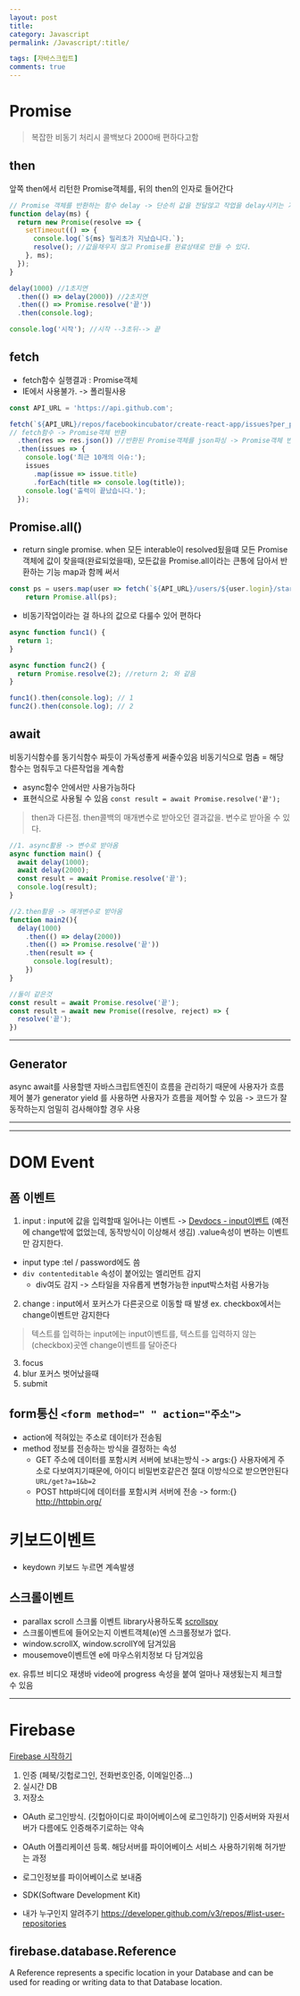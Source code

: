 ```yaml
---
layout: post
title:
category: Javascript
permalink: /Javascript/:title/

tags: [자바스크립트]
comments: true
---
```


# Promise
>복잡한 비동기 처리시 콜백보다 2000배 편하다고함

## then
앞쪽 then에서 리턴한 Promise객체를, 뒤의 then의 인자로 들어간다

```js
// Promise 객체를 반환하는 함수 delay -> 단순히 값을 전달않고 작업을 delay시키는 기능
function delay(ms) {
  return new Promise(resolve => {
    setTimeout(() => {
      console.log(`${ms} 밀리초가 지났습니다.`);
      resolve(); //값을채우지 않고 Promise를 완료상태로 만들 수 있다.
    }, ms);
  });
}

delay(1000) //1초지연
  .then(() => delay(2000)) //2초지연
  .then(() => Promise.resolve('끝'))
  .then(console.log);

console.log('시작'); //시작 --3초뒤--> 끝
```

## fetch
* fetch함수 실행결과 : Promise객체
* IE에서 사용불가. -> 폴리필사용

```js
const API_URL = 'https://api.github.com';

fetch(`${API_URL}/repos/facebookincubator/create-react-app/issues?per_page=10`)
// fetch함수 -> Promise객체 반환
  .then(res => res.json()) //반환된 Promise객체를 json파싱 -> Promise객체 반환
  .then(issues => {
    console.log('최근 10개의 이슈:');
    issues
      .map(issue => issue.title)
      .forEach(title => console.log(title));
    console.log('출력이 끝났습니다.');
  });
```

## Promise.all()
* return single promise. when 모든 interable이 resolved됬을떄
모든 Promise객체에 값이 찾을때(완료되었을때), 모든값을 Promise.all이라는 큰통에 담아서 반환하는 기능
map과 함께 써서

```js
const ps = users.map(user => fetch(`${API_URL}/users/${user.login}/starred?per_page=10`));
    return Promise.all(ps);
```

* 비동기작업이라는 걸 하나의 값으로 다룰수 있어 편하다

```js
async function func1() {
  return 1;
}

async function func2() {
  return Promise.resolve(2); //return 2; 와 같음
}

func1().then(console.log); // 1
func2().then(console.log); // 2

```

## await

비동기식함수를 동기식함수 짜듯이 가독성좋게 써줄수있음
비동기식으로 멈춤 = 해당함수는 멈춰두고 다른작업을 계속함
* async함수 안에서만 사용가능하다
* 표현식으로 사용될 수 있음
`const result = await Promise.resolve('끝');`
>then과 다른점. then콜백의 매개변수로 받아오던 결과값을. 변수로 받아올 수 있다.

```js
//1. async활용 -> 변수로 받아옴
async function main() {
  await delay(1000);
  await delay(2000);
  const result = await Promise.resolve('끝');
  console.log(result);
}

//2.then활용 -> 매개변수로 받아옴
function main2(){
  delay(1000)
    .then(() => delay(2000))
    .then(() => Promise.resolve('끝'))
    .then(result => {
      console.log(result);
    })
}
```
```js
//둘이 같은것
const result = await Promise.resolve('끝');
const result = await new Promise((resolve, reject) => {
  resolve('끝');
})
```

-----

## Generator
async await를 사용할땐 자바스크립트엔진이 흐름을 관리하기 때문에 사용자가 흐름제어 불가
generator yield 를 사용하면 사용자가 흐름을 제어할 수 있음 -> 코드가 잘동작하는지 엄밀히 검사해야할 경우 사용


----


-----

# DOM Event

## 폼 이벤트

1. input : input에 값을 입력할때 일어나는 이벤트 -> [Devdocs - input이벤트](http://devdocs.io/dom_events/input)
(예전에 change밖에 없었는데, 동작방식이 이상해서 생김)
.value속성이 변하는 이벤트만 감지한다. 
  * input type :tel / password에도 씀
  * `div contenteditable` 속성이 붙어있는 엘리먼트 감지
    * div여도 감지 -> 스타일을 자유롭게 변형가능한 input박스처럼 사용가능
2. change : input에서 포커스가 다른곳으로 이동할 때 발생
ex. checkbox에서는 change이벤트만 감지한다

>텍스트를 입력하는 input에는 input이벤트를, 텍스트를 입력하지 않는(checkbox)곳엔 change이벤트를 달아준다

3. focus
4. blur 포커스 벗어났을때
5. submit

## form통신 `<form method=" " action="주소">`
* action에 적혀있는 주소로 데이터가 전송됨
* method 정보를 전송하는 방식을 결정하는 속성
  * GET 주소에 데이터를 포함시켜 서버에 보내는방식 -> args:{}
  사용자에게 주소로 다보여지기때문에, 아이디 비밀번호같은건 절대 이방식으로 받으면안된다
  `URL/get?a=1&b=2`
  * POST http바디에 데이터를 포함시켜 서버에 전송 -> form:{}
http://httpbin.org/

# 키보드이벤트
* keydown 키보드 누르면 계속발생

## 스크롤이벤트
* parallax scroll 스크롤 이벤트 library사용하도록
[scrollspy](https://getbootstrap.com/docs/4.0/components/scrollspy/#list-item-2)
* 스크롤이벤트에 들어오는지 이벤트객체(e)엔 스크롤정보가 없다.
* window.scrollX, window.scrollY에 담겨있음
* mousemove이벤트엔 e에 마우스위치정보 다 담겨있음

ex. 유튜브 비디오 재생바
video에 progress 속성을 붙여 얼마나 재생됬는지 체크할 수 있음

-----
# Firebase
[Firebase 시작하기](https://firebase.google.com/docs/web/setup)

1. 인증 (페북/깃헙로그인, 전화번호인증, 이메일인증...)
2. 실시간 DB
3. 저장소

* OAuth 로그인방식. (깃헙아이디로 파이어베이스에 로그인하기)
인증서버와 자원서버가 다름에도 인증해주기로하는 약속
* OAuth 어플리케이션 등록. 해당서버를 파이어베이스 서비스 사용하기위해 허가받는 과정
* 로그인정보를 파이어베이스로 보내줌
* SDK(Software Development Kit)

* 내가 누구인지 알려주기
https://developer.github.com/v3/repos/#list-user-repositories


## firebase.database.Reference
A Reference represents a specific location in your Database and can be used for reading or writing data to that Database location.

























